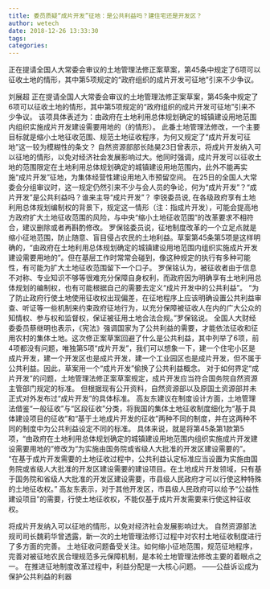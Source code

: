 ```yaml
---
title: 委员质疑“成片开发”征地：是公共利益吗？建住宅还是开发区？
author: wetech
date: 2018-12-26 13:33:30
tags: 
categories: 
---
```

正在提请全国人大常委会审议的土地管理法修正案草案，第45条中规定了6项可以征收土地的情形，其中第5项规定的“政府组织的成片开发可征地”引来不少争议。
<!-- more -->
刘展超
正在提请全国人大常委会审议的土地管理法修正案草案，第45条中规定了6项可以征收土地的情形，其中第5项规定的“政府组织的成片开发可征地”引来不少争议。
该项具体表述为：由政府在土地利用总体规划确定的城镇建设用地范围内组织实施成片开发建设需要用地的（的情形）。
此番土地管理法修改，一个主要目标就是缩小土地征收范围、规范土地征收程序，为何又规定了“成片开发可征地”这一较为模糊性的条文？
自然资源部部长陆昊23日曾表示，将成片开发纳入可以征地的情形，以免对经济社会发展影响过大。他同时强调，成片开发可以征收土地的范围限定在土地利用总体规划确定的城镇建设用地范围内，此外不能再实施“成片开发”征地，为集体经营性建设用地入市预留空间。
在25日的全国人大常委会分组审议时，这一规定仍然引来不少与会人员的争论，何为“成片开发”？“成片开发”是公共利益吗？谁来主导“成片开发”？
李锐委员说, 在各级政府享有土地利用总体规划编制权的背景下，规定这一情形（注：指成片开发），可能会提高地方政府扩大土地征收范围的风险，与中央“缩小土地征收范围”的改革要求不相符合，建议删除或者再斟酌修改。
罗保铭委员说，征地制度改革的一个立足点就是缩小征地范围，防止随意、盲目侵占农民的土地利益。草案第45条第5项是这样明确的，“由政府在土地利用总体规划确定的城镇建设用地范围内组织实施成片开发建设需要用地的”。但在基层工作时常常会碰到，像这种规定的执行有多种可能性，有可能为扩大土地征收范围留下一个口子。
罗保铭认为，被征收者由于信息不对称、专业知识不够等很难充分保障自身权利，而政府因为明确享有土地利用总体规划的编制权，也有可能根据自己的需要去定义“成片开发中的公共利益”。
“为了防止政府行使土地使用征收权出现偏差，在征地程序上应该明确设置公共利益审查、听证等一些机制来约束政府征地行为，以充分保障被征收人在内的广大公众的知情权、参与权和监督权，保证被征用土地合法合规。”罗保铭说。
全国人大财经委委员蔡继明也表示，《宪法》强调国家为了公共利益的需要，才能依法征收和征用农村的集体土地。这次修正案草案回避了什么是公共利益，其中列举了6项，前4项都没有问题，唯独第5项“成片开发”，我们可以想象一下，建一个住宅小区是成片开发，建一个开发区也是成片开发，建一个工业园区也是成片开发，但不属于公共利益。因此，草案用一个“成片开发”偷换了公共利益概念。
对于如何界定“成片开发”的问题，土地管理法修正案草案规定，成片开发应当符合国务院自然资源主管部门规定的标准。
但根据现有公开资料，自然资源部以及原国土资源部并未正式对外发布过“成片开发”的具体标准。
高友东建议在制度设计方面，土地管理法借鉴“一般征收”与“区段征收”分类，将我国的集体土地征收制度细化为“基于具体建设项目的征收”和“基于土地成片开发的征收”两种不同的制度，并在这两种不同的制度中为公共利益设定不同的标准。
具体来说，就是将第45条第1款第5项，“由政府在土地利用总体规划确定的城镇建设用地范围内组织实施成片开发建设需要用地的”修改为“为实施由国务院或省级人大批准的开发区建设需要的”。
“在基于成片开发需要的土地征收过程中，公共利益认定标准应当设置为实施由国务院或省级人大批准的开发区建设需要的建设项目。在土地成片开发领域，只有基于国务院和省级人大批准的开发区建设需要，市县级人民政府才可以行使这种特殊的土地征收权。”
高友东表示，对于其他开发区，市县级人民政府可以给予“公益性建设项目”的需要，行使土地征收权，不能仅基于成片开发需要来行使这种征收权。
 
 
将成片开发纳入可以征地的情形，以免对经济社会发展影响过大。
自然资源部法规司司长魏莉华曾透露，新一次的土地管理法修订过程中对农村土地征收制度进行了多方面的完善。
土地征收问题备受关注。如何缩小征地范围，规范征地程序，完善对被征地农民合理规范多元保障机制，是本轮土地管理法修改主要的着眼点之一。
在推进征地制度改革过程中，利益分配是一大核心问题。
——公益诉讼成为保护公共利益的利器

